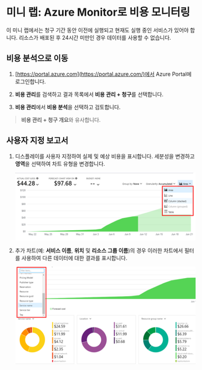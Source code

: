 ﻿# 미니 랩: Azure Monitor로 비용 모니터링

이 미니 랩에서는 청구 기간 동안 이전에 실행되고 현재도 실행 중인 서비스가 있어야 합니다. 리소스가 배포된 후 24시간 미만인 경우 데이터를 사용할 수 없습니다.

## 비용 분석으로 이동

1. [https://portal.azure.com](https://portal.azure.com/)에서 Azure Portal에 로그인합니다.

1. **비용 관리**를 검색하고 결과 목록에서 **비용 관리 + 청구**를 선택합니다.

1. **비용 관리**에서 **비용 분석**을 선택하고 검토합니다. 
> **비용 관리 + 청구 개요**와 유사합니다.

## 사용자 지정 보고서

1. 디스플레이를 사용자 지정하여 실제 및 예상 비용을 표시합니다. 세분성을 변경하고 **영역**을 선택하여 차트 유형을 변경합니다.

    ![차트 유형 목록이 강조 표시된 Azure Monitor 비용 보고서의 스크린샷입니다.](../../Linked_Image_Files/Azure_Monitor_customize_cost_report.png)
    
1. 추가 차트(예: **서비스 이름**, **위치** 및 **리소스 그룹 이름**)의 경우 이러한 차트에서 필터를 사용하여 다른 데이터에 대한 결과를 표시합니다.

    ![필터 목록이 강조 표시된 Azure Monitor 비용 보고서의 스크린샷입니다.](../../Linked_Image_Files/Azure_Monitor_costs.png)
